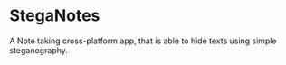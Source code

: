 # StegaNotes
 A Note taking cross-platform app, that is able to hide texts using simple steganography.

